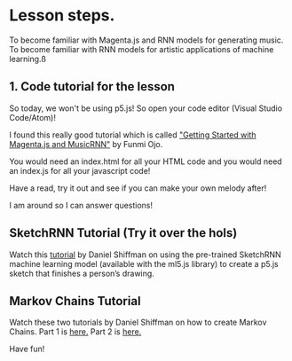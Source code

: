 # Lesson steps.
To become familiar with Magenta.js and RNN models for generating music.
To become familiar with RNN models for artistic applications of machine learning.ß

## 1. Code tutorial for the lesson
So today, we won't be using p5.js! 
So open your code editor (Visual Studio Code/Atom)!

I found this really good tutorial which is called ["Getting Started with Magenta.js and MusicRNN"](https://medium.com/@oluwafunmi.ojo/getting-started-with-magenta-js-e7ffbcb64c21) by Funmi Ojo.

You would need an index.html for all your HTML code and you would need an index.js for all your javascript code!

Have a read, try it out and see if you can make your own melody after! 

I am around so I can answer questions!

## SketchRNN Tutorial (Try it over the hols)
Watch this [tutorial](https://www.youtube.com/watch?v=ZCXkvwLxBrA) by Daniel Shiffman on using the pre-trained SketchRNN machine learning model (available with the ml5.js library) to create a p5.js sketch that finishes a person’s drawing.

## Markov Chains Tutorial
Watch these two tutorials by Daniel Shiffman on how to create Markov Chains.
Part 1 is [here.](https://www.youtube.com/watch?v=eGFJ8vugIWA&t=1161s)
Part 2 is [here.](https://www.youtube.com/watch?v=9r8CmofnbAQ)

Have fun!




